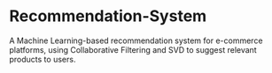 # Recommendation-System
A Machine Learning-based recommendation system for e-commerce platforms, using Collaborative Filtering and SVD to suggest relevant products to users.
